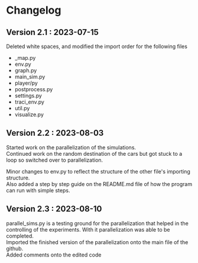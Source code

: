 # Changelog

## Version 2.1 : 2023-07-15

Deleted white spaces, and modified the import order for the following files

- _map.py
- env.py
- graph.py
- main_sim.py
- player/py
- postprocess.py
- settings.py
- traci_env.py
- util.py
- visualize.py

## Version 2.2 : 2023-08-03

Started work on the parallelization of the simulations.  
Continued work on the random destination of the cars but got stuck to a loop so switched over to parallelization.  

Minor changes to env.py to reflect the structure of the other file's importing structure.  
Also added a step by step guide on the README.md file of how the program can run with simple steps.  

## Version 2.3 : 2023-08-10

parallel_sims.py is a testing ground for the parallelization that helped in the controlling of the experiments. With it parallelization was able to be completed.  
Imported the finished version of the parallelization onto the main file of the github.  
Added comments onto the edited code  
